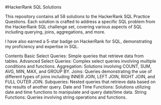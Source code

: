 #HackerRank SQL Solutions

This repository contains all 58 solutions to the HackerRank SQL Practice Questions. Each solution is crafted to address a specific SQL problem from the HackerRank SQL challenge set, covering various aspects of SQL including querying, joins, aggregations, and more.

I have also earned a 5-star badge on HackerRank for SQL, demonstrating my proficiency and expertise in SQL.

Contents
Basic Select Queries: Simple queries that retrieve data from tables.
Advanced Select Queries: Complex select queries involving multiple conditions and functions.
Aggregation: Solutions involving COUNT, SUM, AVG, MIN, MAX, and GROUP BY.
Joins: Queries demonstrating the use of different types of joins including INNER JOIN, LEFT JOIN, RIGHT JOIN, and FULL OUTER JOIN.
Subqueries: Nested queries that retrieve data based on the results of another query.
Date and Time Functions: Solutions utilizing date and time functions to manipulate and query date/time data.
String Functions: Queries involving string operations and functions.
